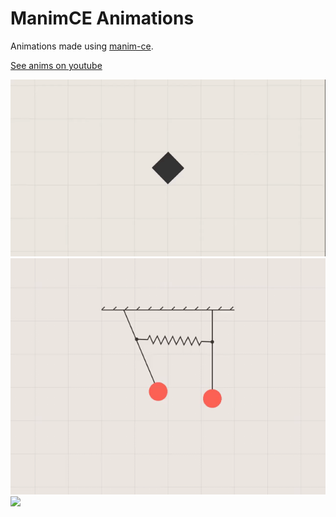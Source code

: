 # ManimCE Animations
Animations made using [manim-ce](https://manim.community). 

[See anims on youtube](https://youtube.com/c/Radiium)

<img src=demo/Shatter.gif width=640>
<img src=demo/Pendulums.gif width=640>
<img src=demo/Rolling.gif width=640>
